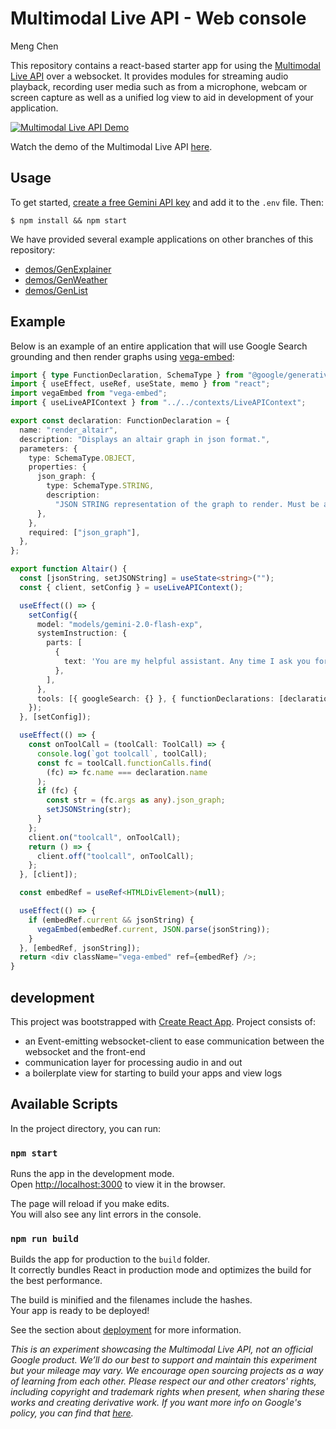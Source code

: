 # Multimodal Live API - Web console
Meng Chen

This repository contains a react-based starter app for using the [Multimodal Live API](<[https://ai.google.dev/gemini-api](https://ai.google.dev/api/multimodal-live)>) over a websocket. It provides modules for streaming audio playback, recording user media such as from a microphone, webcam or screen capture as well as a unified log view to aid in development of your application.

[![Multimodal Live API Demo](readme/thumbnail.png)](https://www.youtube.com/watch?v=J_q7JY1XxFE)

Watch the demo of the Multimodal Live API [here](https://www.youtube.com/watch?v=J_q7JY1XxFE).

## Usage

To get started, [create a free Gemini API key](https://aistudio.google.com/apikey) and add it to the `.env` file. Then:

```
$ npm install && npm start
```

We have provided several example applications on other branches of this repository:

- [demos/GenExplainer](https://github.com/google-gemini/multimodal-live-api-web-console/tree/demos/genexplainer)
- [demos/GenWeather](https://github.com/google-gemini/multimodal-live-api-web-console/tree/demos/genweather)
- [demos/GenList](https://github.com/google-gemini/multimodal-live-api-web-console/tree/demos/genlist)

## Example

Below is an example of an entire application that will use Google Search grounding and then render graphs using [vega-embed](https://github.com/vega/vega-embed):

```typescript
import { type FunctionDeclaration, SchemaType } from "@google/generative-ai";
import { useEffect, useRef, useState, memo } from "react";
import vegaEmbed from "vega-embed";
import { useLiveAPIContext } from "../../contexts/LiveAPIContext";

export const declaration: FunctionDeclaration = {
  name: "render_altair",
  description: "Displays an altair graph in json format.",
  parameters: {
    type: SchemaType.OBJECT,
    properties: {
      json_graph: {
        type: SchemaType.STRING,
        description:
          "JSON STRING representation of the graph to render. Must be a string, not a json object",
      },
    },
    required: ["json_graph"],
  },
};

export function Altair() {
  const [jsonString, setJSONString] = useState<string>("");
  const { client, setConfig } = useLiveAPIContext();

  useEffect(() => {
    setConfig({
      model: "models/gemini-2.0-flash-exp",
      systemInstruction: {
        parts: [
          {
            text: 'You are my helpful assistant. Any time I ask you for a graph call the "render_altair" function I have provided you. Dont ask for additional information just make your best judgement.',
          },
        ],
      },
      tools: [{ googleSearch: {} }, { functionDeclarations: [declaration] }],
    });
  }, [setConfig]);

  useEffect(() => {
    const onToolCall = (toolCall: ToolCall) => {
      console.log(`got toolcall`, toolCall);
      const fc = toolCall.functionCalls.find(
        (fc) => fc.name === declaration.name
      );
      if (fc) {
        const str = (fc.args as any).json_graph;
        setJSONString(str);
      }
    };
    client.on("toolcall", onToolCall);
    return () => {
      client.off("toolcall", onToolCall);
    };
  }, [client]);

  const embedRef = useRef<HTMLDivElement>(null);

  useEffect(() => {
    if (embedRef.current && jsonString) {
      vegaEmbed(embedRef.current, JSON.parse(jsonString));
    }
  }, [embedRef, jsonString]);
  return <div className="vega-embed" ref={embedRef} />;
}
```

## development

This project was bootstrapped with [Create React App](https://github.com/facebook/create-react-app).
Project consists of:

- an Event-emitting websocket-client to ease communication between the websocket and the front-end
- communication layer for processing audio in and out
- a boilerplate view for starting to build your apps and view logs

## Available Scripts

In the project directory, you can run:

### `npm start`

Runs the app in the development mode.\
Open [http://localhost:3000](http://localhost:3000) to view it in the browser.

The page will reload if you make edits.\
You will also see any lint errors in the console.

### `npm run build`

Builds the app for production to the `build` folder.\
It correctly bundles React in production mode and optimizes the build for the best performance.

The build is minified and the filenames include the hashes.\
Your app is ready to be deployed!

See the section about [deployment](https://facebook.github.io/create-react-app/docs/deployment) for more information.

_This is an experiment showcasing the Multimodal Live API, not an official Google product. We’ll do our best to support and maintain this experiment but your mileage may vary. We encourage open sourcing projects as a way of learning from each other. Please respect our and other creators' rights, including copyright and trademark rights when present, when sharing these works and creating derivative work. If you want more info on Google's policy, you can find that [here](https://developers.google.com/terms/site-policies)._

